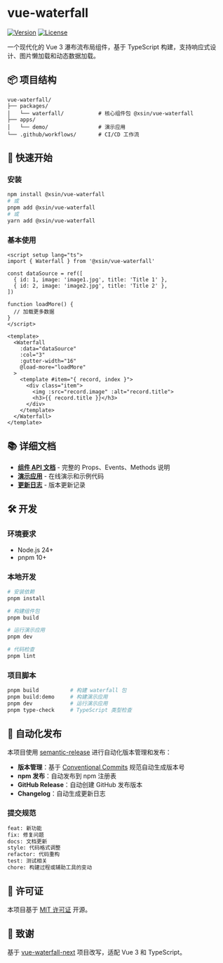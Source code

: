 # vue-waterfall

[![Version](https://img.shields.io/npm/v/@xsin/vue-waterfall.svg?style=flat-square)](https://www.npmjs.com/package/@xsin/vue-waterfall)
[![License](https://img.shields.io/npm/l/@xsin/vue-waterfall.svg?style=flat-square)](https://github.com/xsin/vue-waterfall/blob/main/LICENSE)

一个现代化的 Vue 3 瀑布流布局组件，基于 TypeScript 构建，支持响应式设计、图片懒加载和动态数据加载。

## 📦 项目结构

```
vue-waterfall/
├── packages/
│   └── waterfall/           # 核心组件包 @xsin/vue-waterfall
├── apps/
│   └── demo/                # 演示应用
└── .github/workflows/       # CI/CD 工作流
```

## 🚀 快速开始

### 安装

```bash
npm install @xsin/vue-waterfall
# 或
pnpm add @xsin/vue-waterfall
# 或
yarn add @xsin/vue-waterfall
```

### 基本使用

```vue
<script setup lang="ts">
import { Waterfall } from '@xsin/vue-waterfall'

const dataSource = ref([
  { id: 1, image: 'image1.jpg', title: 'Title 1' },
  { id: 2, image: 'image2.jpg', title: 'Title 2' },
])

function loadMore() {
  // 加载更多数据
}
</script>

<template>
  <Waterfall
    :data="dataSource"
    :col="3"
    :gutter-width="16"
    @load-more="loadMore"
  >
    <template #item="{ record, index }">
      <div class="item">
        <img :src="record.image" :alt="record.title">
        <h3>{{ record.title }}</h3>
      </div>
    </template>
  </Waterfall>
</template>
```

## 📚 详细文档

- **[组件 API 文档](./packages/waterfall/README.md)** - 完整的 Props、Events、Methods 说明
- **[演示应用](./apps/demo/)** - 在线演示和示例代码
- **[更新日志](./packages/waterfall/CHANGELOG.md)** - 版本更新记录

## 🛠️ 开发

### 环境要求

- Node.js 24+
- pnpm 10+

### 本地开发

```bash
# 安装依赖
pnpm install

# 构建组件包
pnpm build

# 运行演示应用
pnpm dev

# 代码检查
pnpm lint
```

### 项目脚本

```bash
pnpm build          # 构建 waterfall 包
pnpm build:demo     # 构建演示应用
pnpm dev            # 运行演示应用
pnpm type-check     # TypeScript 类型检查
```

## 🔄 自动化发布

本项目使用 [semantic-release](https://semantic-release.gitbook.io/) 进行自动化版本管理和发布：

- **版本管理**：基于 [Conventional Commits](https://www.conventionalcommits.org/) 规范自动生成版本号
- **npm 发布**：自动发布到 npm 注册表
- **GitHub Release**：自动创建 GitHub 发布版本
- **Changelog**：自动生成更新日志

### 提交规范

```bash
feat: 新功能
fix: 修复问题
docs: 文档更新
style: 代码格式调整
refactor: 代码重构
test: 测试相关
chore: 构建过程或辅助工具的变动
```

## 📄 许可证

本项目基于 [MIT 许可证](./LICENSE) 开源。

## 🙏 致谢

基于 [vue-waterfall-next](https://github.com/PineSongCN/vue-waterfall-next) 项目改写，适配 Vue 3 和 TypeScript。
